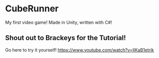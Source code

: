 # CubeRunner
My first video game! Made in Unity, written with C#!

## Shout out to Brackeys for the Tutorial!
Go here to try it yourself! https://www.youtube.com/watch?v=IlKaB1etrik
